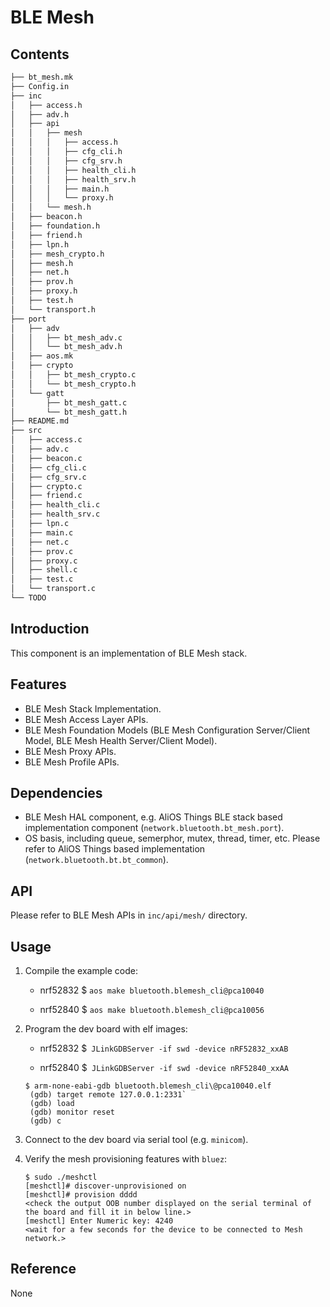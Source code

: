 # BLE Mesh

## Contents

```sh
├── bt_mesh.mk
├── Config.in
├── inc
│   ├── access.h
│   ├── adv.h
│   ├── api
│   │   ├── mesh
│   │   │   ├── access.h
│   │   │   ├── cfg_cli.h
│   │   │   ├── cfg_srv.h
│   │   │   ├── health_cli.h
│   │   │   ├── health_srv.h
│   │   │   ├── main.h
│   │   │   └── proxy.h
│   │   └── mesh.h
│   ├── beacon.h
│   ├── foundation.h
│   ├── friend.h
│   ├── lpn.h
│   ├── mesh_crypto.h
│   ├── mesh.h
│   ├── net.h
│   ├── prov.h
│   ├── proxy.h
│   ├── test.h
│   └── transport.h
├── port
│   ├── adv
│   │   ├── bt_mesh_adv.c
│   │   └── bt_mesh_adv.h
│   ├── aos.mk
│   ├── crypto
│   │   ├── bt_mesh_crypto.c
│   │   └── bt_mesh_crypto.h
│   └── gatt
│       ├── bt_mesh_gatt.c
│       └── bt_mesh_gatt.h
├── README.md
├── src
│   ├── access.c
│   ├── adv.c
│   ├── beacon.c
│   ├── cfg_cli.c
│   ├── cfg_srv.c
│   ├── crypto.c
│   ├── friend.c
│   ├── health_cli.c
│   ├── health_srv.c
│   ├── lpn.c
│   ├── main.c
│   ├── net.c
│   ├── prov.c
│   ├── proxy.c
│   ├── shell.c
│   ├── test.c
│   └── transport.c
└── TODO
```

## Introduction

This component is an implementation of BLE Mesh stack.

## Features

- BLE Mesh Stack Implementation.
- BLE Mesh Access Layer APIs.
- BLE Mesh Foundation Models (BLE Mesh Configuration Server/Client Model, BLE Mesh Health Server/Client Model).
- BLE  Mesh Proxy APIs.
- BLE Mesh Profile APIs.

## Dependencies

- BLE Mesh HAL component, e.g. AliOS Things BLE stack based implementation component (`network.bluetooth.bt_mesh.port`).
- OS basis, including queue, semerphor, mutex, thread, timer, etc. Please refer to AliOS Things based implementation (`network.bluetooth.bt.bt_common`).

## API

Please refer to BLE Mesh APIs in `inc/api/mesh/` directory.

## Usage

1. Compile the example code:

   - nrf52832
     $ `aos make bluetooth.blemesh_cli@pca10040`

   - nrf52840
     $ `aos make bluetooth.blemesh_cli@pca10056`

2. Program the dev board with elf images:

   - nrf52832
     $` JLinkGDBServer -if swd -device nRF52832_xxAB`

   - nrf52840
     $` JLinkGDBServer -if swd -device nRF52840_xxAA`

   ```shell
   $ arm-none-eabi-gdb bluetooth.blemesh_cli\@pca10040.elf
    (gdb) target remote 127.0.0.1:2331`
    (gdb) load
    (gdb) monitor reset
    (gdb) c
   ```

3. Connect to the dev board via serial tool (e.g. `minicom`).

4. Verify the mesh provisioning features with `bluez`:

   ```shell
   $ sudo ./meshctl
   [meshctl]# discover-unprovisioned on
   [meshctl]# provision dddd
   <check the output OOB number displayed on the serial terminal of the board and fill it in below line.>
   [meshctl] Enter Numeric key: 4240
   <wait for a few seconds for the device to be connected to Mesh network.>
   ```

## Reference

None

